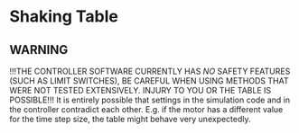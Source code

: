# Shaking Table

## WARNING

!!!THE CONTROLLER SOFTWARE CURRENTLY HAS _NO_ SAFETY FEATURES (SUCH AS LIMIT SWITCHES), BE CAREFUL WHEN USING METHODS THAT WERE NOT TESTED EXTENSIVELY. INJURY TO YOU OR THE TABLE IS POSSIBLE!!!
It is entirely possible that settings in the simulation code and in the controller contradict each other. E.g. if the motor has a different value for the time step size, the table might behave very unexpectedly.